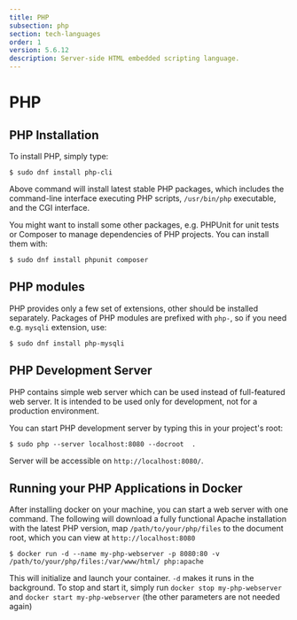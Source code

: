 ```yaml
---
title: PHP
subsection: php
section: tech-languages
order: 1
version: 5.6.12
description: Server-side HTML embedded scripting language.
---
```


# PHP

## PHP Installation

To install PHP, simply type:

```
$ sudo dnf install php-cli
```

Above command will install latest stable PHP packages, which includes the command-line interface executing PHP scripts, `/usr/bin/php` executable, and the CGI interface.

You might want to install some other packages, e.g. PHPUnit for unit tests or Composer to manage dependencies of PHP projects. You can install them with:

```
$ sudo dnf install phpunit composer
```

## PHP modules

PHP provides only a few set of extensions, other should be installed separately. Packages of PHP modules are prefixed with `php-`, so if you need e.g. `mysqli` extension, use:

```
$ sudo dnf install php-mysqli
```

## PHP Development Server

PHP contains simple web server which can be used instead of full-featured web server. It is intended to be used only for development, not for a production environment.

You can start PHP development server by typing this in your project's root:

```
$ sudo php --server localhost:8080 --docroot  .
```
Server will be accessible on `http://localhost:8080/`.


## Running your PHP Applications in Docker

After installing docker on your machine, you can start a web server with one command. The following will download a fully functional Apache installation with the latest PHP version, map `/path/to/your/php/files` to the document root, which you can view at `http://localhost:8080`

```
$ docker run -d --name my-php-webserver -p 8080:80 -v /path/to/your/php/files:/var/www/html/ php:apache

```

This will initialize and launch your container. `-d` makes it runs in the background. To stop and start it, simply run `docker stop my-php-webserver` and `docker start my-php-webserver` (the other parameters are not needed again)

